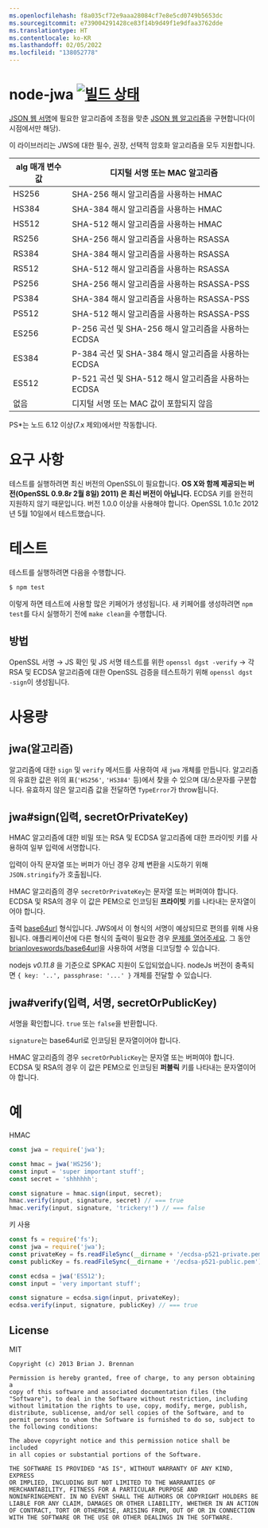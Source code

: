 ```yaml
---
ms.openlocfilehash: f8a035cf72e9aaa28084cf7e8e5cd0749b5653dc
ms.sourcegitcommit: e739004291428ce83f14b9d49f1e9dfaa3762dde
ms.translationtype: HT
ms.contentlocale: ko-KR
ms.lasthandoff: 02/05/2022
ms.locfileid: "138052778"
---
```

# <a name="node-jwa-build-statushttpstravis-ciorgbrianloveswordsnode-jwa"></a>node-jwa [![빌드 상태](https://travis-ci.org/brianloveswords/node-jwa.svg?branch=master)](https://travis-ci.org/brianloveswords/node-jwa)

[JSON 웹 서명](http://self-issued.info/docs/draft-ietf-jose-json-web-signature.html)에 필요한 알고리즘에 초점을 맞춘 [JSON 웹 알고리즘](http://tools.ietf.org/id/draft-ietf-jose-json-web-algorithms-08.html)을 구현합니다(이 시점에서만 해당).

이 라이브러리는 JWS에 대한 필수, 권장, 선택적 암호화 알고리즘을 모두 지원합니다.

alg 매개 변수 값 | 디지털 서명 또는 MAC 알고리즘
----------------|----------------------------
HS256 | SHA-256 해시 알고리즘을 사용하는 HMAC
HS384 | SHA-384 해시 알고리즘을 사용하는 HMAC
HS512 | SHA-512 해시 알고리즘을 사용하는 HMAC
RS256 | SHA-256 해시 알고리즘을 사용하는 RSASSA
RS384 | SHA-384 해시 알고리즘을 사용하는 RSASSA
RS512 | SHA-512 해시 알고리즘을 사용하는 RSASSA
PS256 | SHA-256 해시 알고리즘을 사용하는 RSASSA-PSS
PS384 | SHA-384 해시 알고리즘을 사용하는 RSASSA-PSS
PS512 | SHA-512 해시 알고리즘을 사용하는 RSASSA-PSS
ES256 | P-256 곡선 및 SHA-256 해시 알고리즘을 사용하는 ECDSA
ES384 | P-384 곡선 및 SHA-384 해시 알고리즘을 사용하는 ECDSA
ES512 | P-521 곡선 및 SHA-512 해시 알고리즘을 사용하는 ECDSA
없음 | 디지털 서명 또는 MAC 값이 포함되지 않음

PS*는 노드 6.12 이상(7.x 제외)에서만 작동합니다.

# <a name="requirements"></a>요구 사항

테스트를 실행하려면 최신 버전의 OpenSSL이 필요합니다. **OS X와 함께 제공되는 버전(OpenSSL 0.9.8r 2월 8일)
2011) 은 최신 버전이 아닙니다.** ECDSA 키를 완전히 지원하지 않기 때문입니다. 버전 1.0.0 이상을 사용해야 합니다. OpenSSL 1.0.1c 2012년 5월 10일에서 테스트했습니다.

# <a name="testing"></a>테스트

테스트를 실행하려면 다음을 수행합니다.

```bash
$ npm test
```

이렇게 하면 테스트에 사용할 많은 키페어가 생성됩니다. 새 키페어를 생성하려면 `npm test`를 다시 실행하기 전에 `make clean`을 수행합니다.

## <a name="methodology"></a>방법

OpenSSL 서명 → JS 확인 및 JS 서명 테스트를 위한 `openssl dgst -verify` → 각 RSA 및 ECDSA 알고리즘에 대한 OpenSSL 검증을 테스트하기 위해 `openssl dgst -sign`이 생성됩니다.

# <a name="usage"></a>사용량

## <a name="jwaalgorithm"></a>jwa(알고리즘)

알고리즘에 대한 `sign` 및 `verify` 메서드를 사용하여 새 `jwa` 개체를 만듭니다. 알고리즘의 유효한 값은 위의 표(`'HS256'`, `'HS384'` 등)에서 찾을 수 있으며 대/소문자를 구분합니다. 유효하지 않은 알고리즘 값을 전달하면 `TypeError`가 throw됩니다.


## <a name="jwasigninput-secretorprivatekey"></a>jwa#sign(입력, secretOrPrivateKey)

HMAC 알고리즘에 대한 비밀 또는 RSA 및 ECDSA 알고리즘에 대한 프라이빗 키를 사용하여 일부 입력에 서명합니다.

입력이 아직 문자열 또는 버퍼가 아닌 경우 강제 변환을 시도하기 위해 `JSON.stringify`가 호출됩니다.

HMAC 알고리즘의 경우 `secretOrPrivateKey`는 문자열 또는 버퍼여야 합니다. ECDSA 및 RSA의 경우 이 값은 PEM으로 인코딩된 **프라이빗** 키를 나타내는 문자열이어야 합니다.

출력 [base64url](http://en.wikipedia.org/wiki/Base64#URL_applications) 형식입니다. JWS에서 이 형식의 서명이 예상되므로 편의를 위해 사용됩니다. 애플리케이션에 다른 형식의 출력이 필요한 경우 [문제를 열어주세요](https://github.com/brianloveswords/node-jwa/issues). 그 동안 [brianloveswords/base64url](https://github.com/brianloveswords/base64url)을 사용하여 서명을 디코딩할 수 있습니다.

nodejs *v0.11.8* 을 기준으로 SPKAC 지원이 도입되었습니다. nodeJs 버전이 충족되면 `{ key: '..', passphrase: '...' }` 개체를 전달할 수 있습니다.


## <a name="jwaverifyinput-signature-secretorpublickey"></a>jwa#verify(입력, 서명, secretOrPublicKey)

서명을 확인합니다. `true` 또는 `false`을 반환합니다.

`signature`는 base64url로 인코딩된 문자열이어야 합니다.

HMAC 알고리즘의 경우 `secretOrPublicKey`는 문자열 또는 버퍼여야 합니다. ECDSA 및 RSA의 경우 이 값은 PEM으로 인코딩된 **퍼블릭** 키를 나타내는 문자열이어야 합니다.


# <a name="example"></a>예

HMAC
```js
const jwa = require('jwa');

const hmac = jwa('HS256');
const input = 'super important stuff';
const secret = 'shhhhhh';

const signature = hmac.sign(input, secret);
hmac.verify(input, signature, secret) // === true
hmac.verify(input, signature, 'trickery!') // === false
```

키 사용
```js
const fs = require('fs');
const jwa = require('jwa');
const privateKey = fs.readFileSync(__dirname + '/ecdsa-p521-private.pem');
const publicKey = fs.readFileSync(__dirname + '/ecdsa-p521-public.pem');

const ecdsa = jwa('ES512');
const input = 'very important stuff';

const signature = ecdsa.sign(input, privateKey);
ecdsa.verify(input, signature, publicKey) // === true
```
## <a name="license"></a>License

MIT

```
Copyright (c) 2013 Brian J. Brennan

Permission is hereby granted, free of charge, to any person obtaining a
copy of this software and associated documentation files (the
"Software"), to deal in the Software without restriction, including
without limitation the rights to use, copy, modify, merge, publish,
distribute, sublicense, and/or sell copies of the Software, and to
permit persons to whom the Software is furnished to do so, subject to
the following conditions:

The above copyright notice and this permission notice shall be included
in all copies or substantial portions of the Software.

THE SOFTWARE IS PROVIDED "AS IS", WITHOUT WARRANTY OF ANY KIND, EXPRESS
OR IMPLIED, INCLUDING BUT NOT LIMITED TO THE WARRANTIES OF
MERCHANTABILITY, FITNESS FOR A PARTICULAR PURPOSE AND
NONINFRINGEMENT. IN NO EVENT SHALL THE AUTHORS OR COPYRIGHT HOLDERS BE
LIABLE FOR ANY CLAIM, DAMAGES OR OTHER LIABILITY, WHETHER IN AN ACTION
OF CONTRACT, TORT OR OTHERWISE, ARISING FROM, OUT OF OR IN CONNECTION
WITH THE SOFTWARE OR THE USE OR OTHER DEALINGS IN THE SOFTWARE.
```
